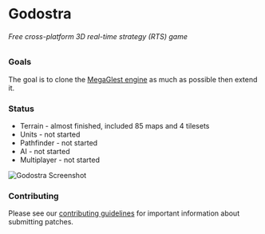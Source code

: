 # Godostra
###### Free cross-platform 3D real-time strategy (RTS) game

### Goals
The goal is to clone the [MegaGlest engine](https://megaglest.org) as much as possible then extend it.

### Status
* Terrain - almost finished, included 85 maps and 4 tilesets
* Units - not started
* Pathfinder - not started
* AI - not started
* Multiplayer - not started

![Godostra Screenshot](https://i.imgur.com/gHjANjH.jpg)

### Contributing

Please see our [contributing
guidelines](https://github.com/Godostra/godostra/blob/master/CONTRIBUTING.md)
for important information about submitting patches.

